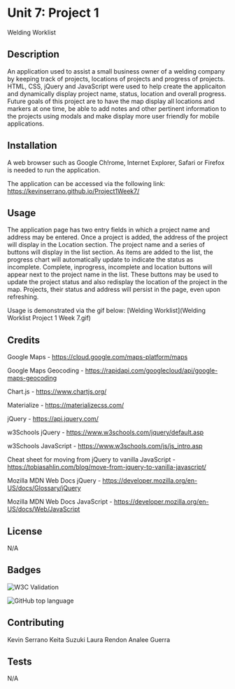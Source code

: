 # Unit 7: Project 1
Welding Worklist

## Description

An application used to assist a small business owner of a welding company by keeping track of projects, locations of projects and progress of projects. HTML, CSS, jQuery and JavaScript were used to help create the applicaiton and dynamically display project name, status, location and overall progress. Future goals of this project are to have the map display all locations and markers at one time, be able to add notes and other pertinent information to the projects using modals and make display more user friendly for mobile applications. 

## Installation

A web browser such as Google Ch!rome, Internet Explorer, Safari or Firefox is needed to run the application.

The application can be accessed via the following link:
https://kevinserrano.github.io/Project1Week7/

## Usage 

The application page has two entry fields in which a project name and address may be entered. Once a project is added, the address of the project will display in the Location section. The project name and a series of buttons will display in the list section. As items are added to the list, the progress chart will automatically update to indicate the status as incomplete. Complete, inprogress, incomplete and location buttons will appear next to the project name in the list. These buttons may be used to update the project status and also redisplay the location of the project in the map. Projects, their status and address will persist in the page, even upon refreshing. 

Usage is demonstrated via the gif below:
[Welding Worklist](Welding Worklist Project 1 Week 7.gif)


## Credits

Google Maps - https://cloud.google.com/maps-platform/maps

Google Maps Geocoding - https://rapidapi.com/googlecloud/api/google-maps-geocoding

Chart.js - https://www.chartjs.org/

Materialize - https://materializecss.com/

jQuery - https://api.jquery.com/

w3Schools jQuery - https://www.w3schools.com/jquery/default.asp

w3Schools JavaScript - https://www.w3schools.com/js/js_intro.asp

Cheat sheet for moving from jQuery to vanilla JavaScript - https://tobiasahlin.com/blog/move-from-jquery-to-vanilla-javascript/

Mozilla MDN Web Docs jQuery - https://developer.mozilla.org/en-US/docs/Glossary/jQuery

Mozilla MDN Web Docs JavaScript - https://developer.mozilla.org/en-US/docs/Web/JavaScript

## License

N/A

## Badges
![W3C Validation](https://img.shields.io/w3c-validation/html?targetUrl=https%3A%2F%2Fkevinserrano.github.io%2FProject1Week7%2F)

![GitHub top language](https://img.shields.io/github/languages/top/kevinserrano/Project1Week7)

## Contributing
Kevin Serrano
Keita Suzuki
Laura Rendon
Analee Guerra

## Tests

N/A